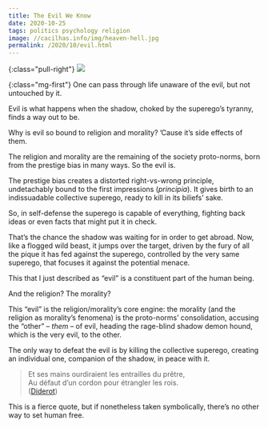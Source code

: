 ```yaml
---
title: The Evil We Know
date: 2020-10-25
tags: politics psychology religion
image: //cacilhas.info/img/heaven-hell.jpg
permalink: /2020/10/evil.html
---
```

[diderot]: https://dicocitations.lemonde.fr/citations/citation-5488.php

{:class="pull-right"} <img src="{{{ image }}}" />

{:class="mg-first"} One can pass through life unaware of the evil, but not
untouched by it.

Evil is what happens when the shadow, choked by the superego’s tyranny, finds a
way out to be.

Why is evil so bound to religion and morality? ’Cause it’s side effects of them.

The religion and morality are the remaining of the society proto-norms, born
from the prestige bias in many ways. So the evil is.

The prestige bias creates a distorted right-vs-wrong principle, undetachably
bound to the first impressions (_principia_). It gives birth to an indissuadable
collective superego, ready to kill in its biliefs’ sake.

So, in self-defense the superego is capable of everything, fighting back ideas
or even facts that might put it in check.

That’s the chance the shadow was waiting for in order to get abroad. Now, like a
flogged wild beast, it jumps over the target, driven by the fury of all the
pique it has fed against the superego, controlled by the very same superego,
that focuses it against the potential menace.

This that I just described as “evil” is a constituent part of the human being.

And the religion? The morality?

This “evil” is the religion/morality’s core engine: the morality (and the
religion as morality’s fenomena) is the proto-norms’ consolidation, accusing
the “other” – _them_ – of evil, heading the rage-blind shadow demon hound, which
is the very evil, to the other.

The only way to defeat the evil is by killing the collective superego, creating
an individual one, companion of the shadow, in peace with it.

> Et ses mains ourdiraient les entrailles du prêtre,<br/>
> Au défaut d’un cordon pour étrangler les rois.<br/>
> ([Diderot][diderot])

This is a fierce quote, but if nonetheless taken symbolically, there’s no other
way to set human free.
